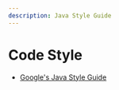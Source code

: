 ```yaml
---
description: Java Style Guide
---
```


# Code Style

* [Google's Java Style Guide](https://google.github.io/styleguide/javaguide.html)

